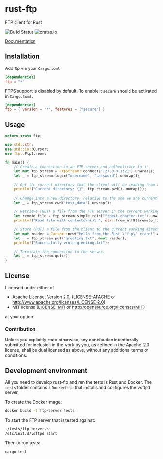 rust-ftp
================

FTP client for Rust

[![Build Status](https://travis-ci.org/mattnenterprise/rust-ftp.svg)](https://travis-ci.org/mattnenterprise/rust-ftp)
[![crates.io](http://meritbadge.herokuapp.com/ftp)](https://crates.io/crates/ftp)

[Documentation](http://mattnenterprise.github.io/rust-ftp)

## Installation

Add ftp via your `Cargo.toml`
```toml
[dependencies]
ftp = "*"
```

FTPS support is disabled by default. To enable it `secure` should be activated in `Cargo.toml`.
```toml
[dependencies]
ftp = { version = "*", features = ["secure"] }
```

## Usage
```rust
extern crate ftp;

use std::str;
use std::io::Cursor;
use ftp::FtpStream;

fn main() {
    // Create a connection to an FTP server and authenticate to it.
    let mut ftp_stream = FtpStream::connect("127.0.0.1:21").unwrap();
    let _ = ftp_stream.login("username", "password").unwrap();

    // Get the current directory that the client will be reading from and writing to.
    println!("Current directory: {}", ftp_stream.pwd().unwrap());
    
    // Change into a new directory, relative to the one we are currently in.
    let _ = ftp_stream.cwd("test_data").unwrap();

    // Retrieve (GET) a file from the FTP server in the current working directory.
    let remote_file = ftp_stream.simple_retr("ftpext-charter.txt").unwrap();
    println!("Read file with contents\n{}\n", str::from_utf8(&remote_file.into_inner()).unwrap());

    // Store (PUT) a file from the client to the current working directory of the server.
    let mut reader = Cursor::new("Hello from the Rust \"ftp\" crate!".as_bytes());
    let _ = ftp_stream.put("greeting.txt", &mut reader);
    println!("Successfully wrote greeting.txt");

    // Terminate the connection to the server.
    let _ = ftp_stream.quit();
}

```

## License

Licensed under either of

 * Apache License, Version 2.0, ([LICENSE-APACHE](LICENSE-APACHE) or http://www.apache.org/licenses/LICENSE-2.0)
 * MIT license ([LICENSE-MIT](LICENSE-MIT) or http://opensource.org/licenses/MIT)

at your option.

### Contribution

Unless you explicitly state otherwise, any contribution intentionally
submitted for inclusion in the work by you, as defined in the Apache-2.0
license, shall be dual licensed as above, without any additional terms or
conditions.

## Development environment

All you need to develop rust-ftp and run the tests is Rust and Docker.
The `tests` folder contains a `Dockerfile` that installs and configures
the vsftpd server.

To create the Docker image:

```sh
docker build -t ftp-server tests
```

To start the FTP server that is tested against:

```sh
./tests/ftp-server.sh
/etc/init.d/vsftpd start
```

Then to run tests:

```sh
cargo test
```
